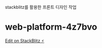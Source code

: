 stackblitz를 활용한 프론트 디자인 작업

# web-platform-4z7bvo

[Edit on StackBlitz ⚡️](https://stackblitz.com/edit/web-platform-4z7bvo)
